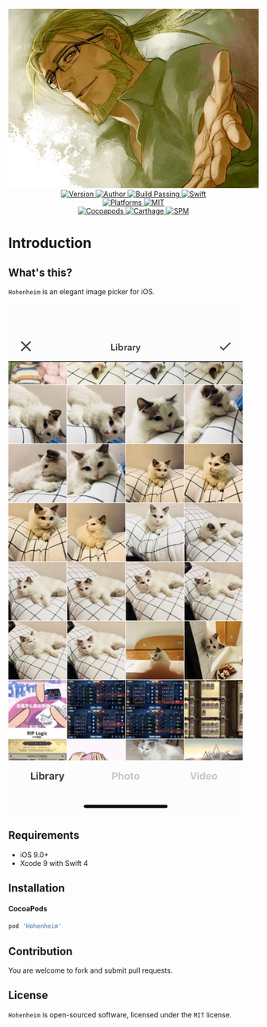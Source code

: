 
<p align="center">
  <img src="./Assets/Hohenheim.jpg" alt="Hohenheim">
  <br/><a href="https://cocoapods.org/pods/Hohenheim">
  <img alt="Version" src="https://img.shields.io/badge/version-1.1.0-brightgreen.svg">
  <img alt="Author" src="https://img.shields.io/badge/author-Meniny-blue.svg">
  <img alt="Build Passing" src="https://img.shields.io/badge/build-passing-brightgreen.svg">
  <img alt="Swift" src="https://img.shields.io/badge/swift-4.0%2B-orange.svg">
  <br/>
  <img alt="Platforms" src="https://img.shields.io/badge/platform-iOS-lightgrey.svg">
  <img alt="MIT" src="https://img.shields.io/badge/license-MIT-blue.svg">
  <br/>
  <img alt="Cocoapods" src="https://img.shields.io/badge/cocoapods-compatible-brightgreen.svg">
  <img alt="Carthage" src="https://img.shields.io/badge/carthage-working%20on-red.svg">
  <img alt="SPM" src="https://img.shields.io/badge/swift%20package%20manager-compatible-brightgreen.svg">
  </a>
</p>

# Introduction

## What's this?

`Hohenheim` is an elegant image picker for iOS.

![preview.jpg](./Assets/preview.jpg)

## Requirements

* iOS 9.0+
* Xcode 9 with Swift 4

## Installation

#### CocoaPods

```ruby
pod 'Hohenheim'
```

## Contribution

You are welcome to fork and submit pull requests.

## License

`Hohenheim` is open-sourced software, licensed under the `MIT` license.

